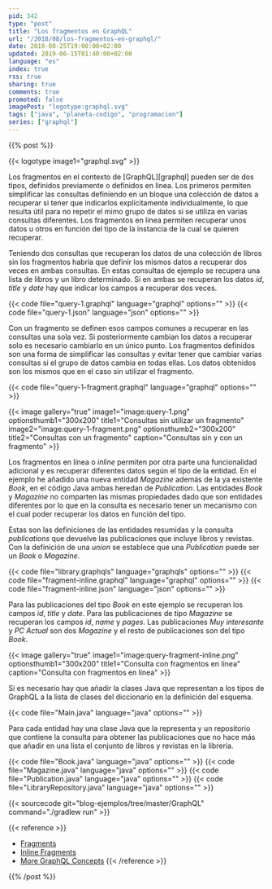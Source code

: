 ```yaml
---
pid: 342
type: "post"
title: "Los fragmentos en GraphQL"
url: "/2018/08/los-fragmentos-en-graphql/"
date: 2018-08-25T19:00:00+02:00
updated: 2019-06-15T01:40:00+02:00
language: "es"
index: true
rss: true
sharing: true
comments: true
promoted: false
imagePost: "logotype:graphql.svg"
tags: ["java", "planeta-codigo", "programacion"]
series: ["graphql"]
---
```


{{% post %}}

{{< logotype image1="graphql.svg" >}}

Los fragmentos en el contexto de [GraphQL][graphql] pueden ser de dos tipos, definidos previamente o definidos en linea. Los primeros permiten simplificar las consultas definiendo en un bloque una colección de datos a recuperar si tener que indicarlos explícitamente individualmente, lo que resulta útil para no repetir el mimo grupo de datos si se utiliza en varias consultas diferentes. Los fragmentos en línea permiten recuperar unos datos u otros en función del tipo de la instancia de la cual se quieren recuperar.

Teniendo dos consultas que recuperan los datos de una colección de libros sin los fragmentos habría que definir los mismos datos a recuperar dos veces en ambas consultas. En estas consultas de ejemplo se recupera una lista de libros y un libro determinado. Si en ambas se recuperan los datos _id_, _title_ y _date_ hay que indicar los campos a recuperar dos veces.

{{< code file="query-1.graphql" language="graphql" options="" >}}
{{< code file="query-1.json" language="json" options="" >}}

Con un fragmento se definen esos campos comunes a recuperar en las consultas una sola vez. Si posteriormente cambian los datos a recuperar solo es necesario cambiarlo en un único punto. Los fragmentos definidos son una forma de simplificar las consultas y evitar tener que cambiar varias consultas si el grupo de datos cambia en todas ellas. Los datos obtenidos son los mismos que en el caso sin utilizar el fragmento.

{{< code file="query-1-fragment.graphql" language="graphql" options="" >}}

{{< image
    gallery="true"
    image1="image:query-1.png" optionsthumb1="300x200" title1="Consultas sin utilizar un fragmento"
    image2="image:query-1-fragment.png" optionsthumb2="300x200" title2="Consultas con un fragmento"
    caption="Consultas sin y con un fragmento" >}}

Los fragmentos en línea o _inline_ permiten por otra parte una funcionalidad adicional y es recuperar diferentes datos según el tipo de la entidad. En el ejemplo he añadido una nueva entidad _Magazine_ además de la ya existente _Book_, en el código Java ambas heredan de _Publication_. Las entidades _Book_ y _Magazine_ no comparten las mismas propiedades dado que son entidades diferentes por lo que en la consulta es necesario tener un mecanismo con el cual poder recuperar los datos en función del tipo.

Estas son las definiciones de las entidades resumidas y la consulta _publications_ que devuelve las publicaciones que incluye libros y revistas. Con la definición de una _union_ se establece que una _Publication_ puede ser un _Book_ o _Magazine_.

{{< code file="library.graphqls" language="graphqls" options="" >}}
{{< code file="fragment-inline.graphql" language="graphql" options="" >}}
{{< code file="fragment-inline.json" language="json" options="" >}}

Para las publicaciones del tipo _Book_ en este ejemplo se recuperan los campos _id_, _title_ y _date_. Para las publicaciones de tipo _Magazine_ se recuperan los campos _id_, _name_ y _pages_. Las publicaciones _Muy interesante_ y _PC Actual_ son dos _Magazine_ y el resto de publicaciones son del tipo _Book_.

{{< image
    gallery="true"
    image1="image:query-fragment-inline.png" optionsthumb1="300x200" title1="Consulta con fragmentos en linea"
    caption="Consulta con fragmentos en linea" >}}

Si es necesario hay que añadir la clases Java que representan a los tipos de GraphQL a la lista de clases del diccionario en la definición del esquema.

{{< code file="Main.java" language="java" options="" >}}

Para cada entidad hay una clase Java que la representa y un repositorio que contiene la consulta para obtener las publicaciones que no hace más que añadir en una lista el conjunto de libros y revistas en la librería.

{{< code file="Book.java" language="java" options="" >}}
{{< code file="Magazine.java" language="java" options="" >}}
{{< code file="Publication.java" language="java" options="" >}}
{{< code file="LibraryRepository.java" language="java" options="" >}}

{{< sourcecode git="blog-ejemplos/tree/master/GraphQL" command="./gradlew run" >}}

{{< reference >}}
* [Fragments](https://graphql.org/learn/queries/#fragments)
* [Inline Fragments](https://graphql.org/learn/queries/#inline-fragments)
* [More GraphQL Concepts](https://www.howtographql.com/advanced/2-more-graphql-concepts/)
{{< /reference >}}

{{% /post %}}
